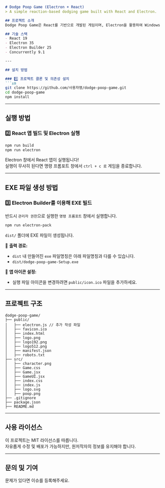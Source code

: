 ```markdown
# Dodge Poop Game (Electron + React)
> A simple reaction-based dodging game built with React and Electron.

## 프로젝트 소개
Dodge Poop Game은 React를 기반으로 개발된 게임이며, Electron을 활용하여 Windows 실행 파일(EXE)로 패키징할 수 있습니다.

## 기술 스택
- React 19
- Electron 35
- Electron Builder 25
- Concurrently 9.1

---

## 설치 방법

### 1️⃣ 프로젝트 클론 및 의존성 설치
```sh
git clone https://github.com/사용자명/dodge-poop-game.git
cd dodge-poop-game
npm install
```

---

## 실행 방법

### 2️⃣ React 앱 빌드 및 Electron 실행
```sh
npm run build
npm run electron
```
Electron 창에서 React 앱이 실행됩니다!<br/>
실행이 무사히 된다면  명령 프롬포트 창에서 `ctrl + c 로` 게임을 종료합니다.

---

## EXE 파일 생성 방법

### 3️⃣ Electron Builder를 이용해 EXE 빌드
반드시 `관리자 권한`으로 실행한 `명령 프롬포트` 창에서 실행합니다.
```sh
npm run electron-pack
```
`dist/` 폴더에 EXE 파일이 생성됩니다.

📁 **출력 경로:**
- `dist` 내 만들어진 `exe` 파일명칭은 아래 파일명칭과 다를 수 있습니다.
- `dist/dodge-poop-game-Setup.exe`

📁 **앱 아이콘 설정:**
- 실행 파일 아이콘을 변경하려면 `public/icon.ico` 파일을 추가하세요.

---

## 프로젝트 구조
```
dodge-poop-game/
├── public/
│   ├── electron.js // 추가 작성 파일
│   ├── favicon.ico
│   ├── index.html
│   ├── logo.png
│   ├── logo192.png
│   ├── logo512.png
│   ├── manifest.json
│   ├── robots.txt
├── src/
│   ├── character.png
│   ├── Game.css
│   ├── Game.jsx
│   ├── GameUI.jsx
│   ├── index.css
│   ├── index.js
│   ├── logo.svg
│   ├── poop.png
├── .gitignore
├── package.json
├── README.md

```

---

## 사용 라이선스
이 프로젝트는 MIT 라이선스를 따릅니다.  
자유롭게 수정 및 배포가 가능하지만, 원저작자의 정보를 유지해야 합니다.

---

## 문의 및 기여
문제가 있다면 이슈를 등록해주세요.
